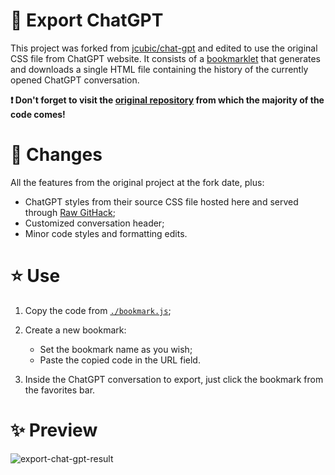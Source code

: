 # :brain: Export ChatGPT

This project was forked from [jcubic/chat-gpt](https://github.com/jcubic/chat-gpt) and edited to use the original CSS file from ChatGPT website. It consists of a [bookmarklet](https://www.freecodecamp.org/news/what-are-bookmarklets/) that generates and downloads a single HTML file containing the history of the currently opened ChatGPT conversation.

**:exclamation: Don't forget to visit the [original repository](https://github.com/jcubic/chat-gpt) from which the majority of the code comes!**

# :memo: Changes

All the features from the original project at the fork date, plus:

* ChatGPT styles from their source CSS file hosted here and served through [Raw GitHack](https://raw.githack.com/);
* Customized conversation header;
* Minor code styles and formatting edits.

# :star: Use

1. Copy the code from [`./bookmark.js`](https://github.com/gvmossato/export-chat-gpt/blob/master/bookmark.js);

2. Create a new bookmark:
    * Set the bookmark name as you wish;
    * Paste the copied code in the URL field.

3. Inside the ChatGPT conversation to export, just click the bookmark from the favorites bar.

# :sparkles: Preview

![export-chat-gpt-result](https://user-images.githubusercontent.com/41247052/230739351-0b6b87cd-d3b2-4b31-b828-cef36f003d17.png)

